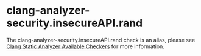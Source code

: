 clang-analyzer-security.insecureAPI.rand
========================================

The clang-analyzer-security.insecureAPI.rand check is an alias, please
see
[Clang Static Analyzer Available Checkers](https://clang.llvm.org/docs/analyzer/checkers.html#security-insecureapi-rand)
for more information.
